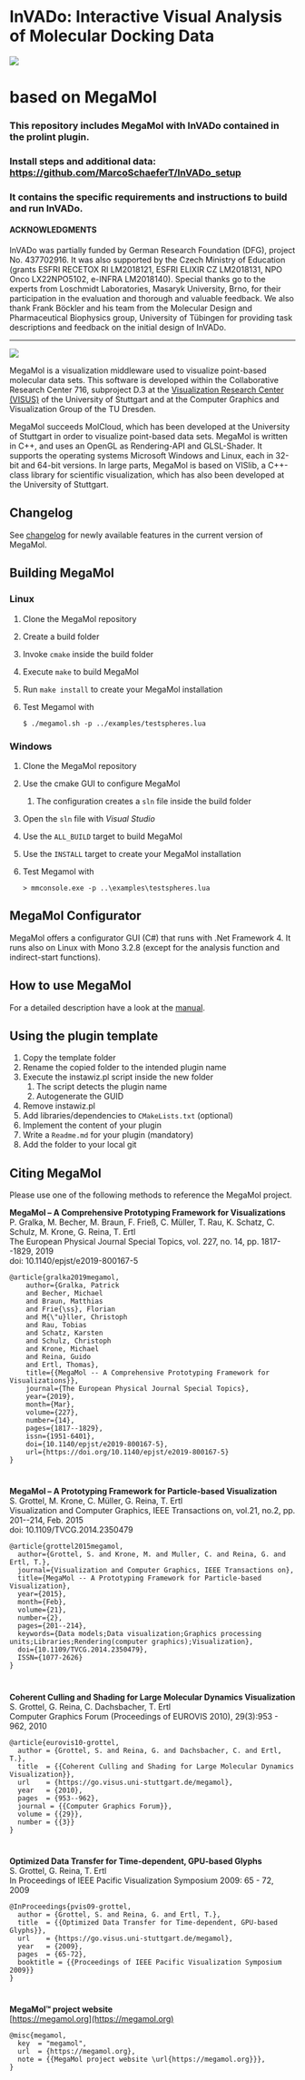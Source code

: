# InVADo: Interactive Visual Analysis of Molecular Docking Data

![](InVADo.png)

# based on MegaMol

### This repository includes MegaMol with InVADo contained in the prolint plugin.

### Install steps and additional data: https://github.com/MarcoSchaeferT/InVADo_setup

### It contains the specific requirements and instructions to build and run InVADo.

#### ACKNOWLEDGMENTS

InVADo was partially funded by German Research Foundation (DFG), project No. 437702916. It was also supported by the Czech Ministry of Education (grants ESFRI RECETOX RI LM2018121, ESFRI ELIXIR CZ LM2018131, NPO Onco LX22NPO5102, e-INFRA LM2018140). Special thanks go to the experts from Loschmidt Laboratories, Masaryk University, Brno, for their participation in the evaluation and thorough and valuable feedback. We also thank Frank Böckler and his team from the Molecular Design and Pharmaceutical Biophysics group, University of Tübingen for providing task descriptions and feedback on the initial design of InVADo.

---

![](logo.png)

MegaMol is a visualization middleware used to visualize point-based molecular data sets. This software is developed within the ​Collaborative Research Center 716, subproject ​D.3 at the ​[Visualization Research Center (VISUS)](https://www.visus.uni-stuttgart.de/en) of the University of Stuttgart and at the ​Computer Graphics and Visualization Group of the TU Dresden.

MegaMol succeeds ​MolCloud, which has been developed at the University of Stuttgart in order to visualize point-based data sets. MegaMol is written in C++, and uses an OpenGL as Rendering-API and GLSL-Shader. It supports the operating systems Microsoft Windows and Linux, each in 32-bit and 64-bit versions. In large parts, MegaMol is based on VISlib, a C++-class library for scientific visualization, which has also been developed at the University of Stuttgart.

## Changelog

​See [changelog](https://github.com/UniStuttgart-VISUS/megamol/wiki/Changelog) for newly available features in the current version of MegaMol.

## Building MegaMol

### Linux

1.  Clone the MegaMol repository
2.  Create a build folder
3.  Invoke `cmake` inside the build folder
4.  Execute `make` to build MegaMol
5.  Run `make install` to create your MegaMol installation
6.  Test Megamol with

        $ ./megamol.sh -p ../examples/testspheres.lua

### Windows

1.  Clone the MegaMol repository
2.  Use the cmake GUI to configure MegaMol
    1. The configuration creates a `sln` file inside the build folder
3.  Open the `sln` file with _Visual Studio_
4.  Use the `ALL_BUILD` target to build MegaMol
5.  Use the `INSTALL` target to create your MegaMol installation
6.  Test Megamol with

        > mmconsole.exe -p ..\examples\testspheres.lua

## MegaMol Configurator

MegaMol offers a configurator GUI (C#) that runs with .Net Framework 4.
It runs also on Linux with Mono 3.2.8 (except for the analysis function and indirect-start functions).

## How to use MegaMol

For a detailed description have a look at the [manual](docs/manual.md).

## Using the plugin template

1. Copy the template folder
2. Rename the copied folder to the intended plugin name
3. Execute the instawiz.pl script inside the new folder
   1. The script detects the plugin name
   2. Autogenerate the GUID
4. Remove instawiz.pl
5. Add libraries/dependencies to `CMakeLists.txt` (optional)
6. Implement the content of your plugin
7. Write a `Readme.md` for your plugin (mandatory)
8. Add the folder to your local git

## Citing MegaMol

Please use one of the following methods to reference the MegaMol project.

**MegaMol – A Comprehensive Prototyping Framework for Visualizations**  
P. Gralka, M. Becher, M. Braun, F. Frieß, C. Müller, T. Rau, K. Schatz, C. Schulz, M. Krone, G. Reina, T. Ertl  
The European Physical Journal Special Topics, vol. 227, no. 14, pp. 1817--1829, 2019  
doi: 10.1140/epjst/e2019-800167-5

    @article{gralka2019megamol,
        author={Gralka, Patrick
        and Becher, Michael
        and Braun, Matthias
        and Frie{\ss}, Florian
        and M{\"u}ller, Christoph
        and Rau, Tobias
        and Schatz, Karsten
        and Schulz, Christoph
        and Krone, Michael
        and Reina, Guido
        and Ertl, Thomas},
        title={{MegaMol -- A Comprehensive Prototyping Framework for Visualizations}},
        journal={The European Physical Journal Special Topics},
        year={2019},
        month={Mar},
        volume={227},
        number={14},
        pages={1817--1829},
        issn={1951-6401},
        doi={10.1140/epjst/e2019-800167-5},
        url={https://doi.org/10.1140/epjst/e2019-800167-5}
    }

#

**MegaMol – A Prototyping Framework for Particle-based Visualization**  
S. Grottel, M. Krone, C. Müller, G. Reina, T. Ertl  
Visualization and Computer Graphics, IEEE Transactions on, vol.21, no.2, pp. 201--214, Feb. 2015  
doi: 10.1109/TVCG.2014.2350479

    @article{grottel2015megamol,
      author={Grottel, S. and Krone, M. and Muller, C. and Reina, G. and Ertl, T.},
      journal={Visualization and Computer Graphics, IEEE Transactions on},
      title={MegaMol -- A Prototyping Framework for Particle-based Visualization},
      year={2015},
      month={Feb},
      volume={21},
      number={2},
      pages={201--214},
      keywords={Data models;Data visualization;Graphics processing units;Libraries;Rendering(computer graphics);Visualization},
      doi={10.1109/TVCG.2014.2350479},
      ISSN={1077-2626}
    }

#

**Coherent Culling and Shading for Large Molecular Dynamics Visualization**  
S. Grottel, G. Reina, C. Dachsbacher, T. Ertl  
Computer Graphics Forum (Proceedings of EUROVIS 2010), 29(3):953 - 962, 2010

    @article{eurovis10-grottel,
      author = {Grottel, S. and Reina, G. and Dachsbacher, C. and Ertl, T.},
      title  = {{Coherent Culling and Shading for Large Molecular Dynamics Visualization}},
      url    = {https://go.visus.uni-stuttgart.de/megamol},
      year   = {2010},
      pages  = {953--962},
      journal = {{Computer Graphics Forum}},
      volume = {{29}},
      number = {{3}}
    }

#

**Optimized Data Transfer for Time-dependent, GPU-based Glyphs**  
S. Grottel, G. Reina, T. Ertl  
In Proceedings of IEEE Pacific Visualization Symposium 2009: 65 - 72, 2009

    @InProceedings{pvis09-grottel,
      author = {Grottel, S. and Reina, G. and Ertl, T.},
      title  = {{Optimized Data Transfer for Time-dependent, GPU-based Glyphs}},
      url    = {https://go.visus.uni-stuttgart.de/megamol},
      year   = {2009},
      pages  = {65-72},
      booktitle = {{Proceedings of IEEE Pacific Visualization Symposium 2009}}
    }

#

**MegaMol™ project website**  
[https://megamol.org](https://megamol.org)

    @misc{megamol,
      key  = "megamol",
      url  = {https://megamol.org},
      note = {{MegaMol project website \url{https://megamol.org}}},
    }
